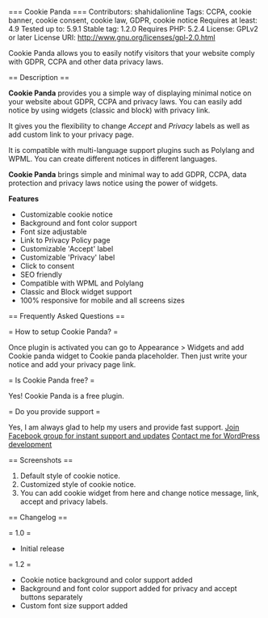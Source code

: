 === Cookie Panda ===
Contributors: shahidalionline
Tags: CCPA, cookie banner, cookie consent, cookie law, GDPR, cookie notice
Requires at least: 4.9
Tested up to: 5.9.1
Stable tag: 1.2.0
Requires PHP: 5.2.4
License: GPLv2 or later
License URI: http://www.gnu.org/licenses/gpl-2.0.html

Cookie Panda allows you to easily notify visitors that your website comply with GDPR, CCPA and other data privacy laws.

== Description ==

**Cookie Panda** provides you a simple way of displaying minimal notice on your website about GDPR, CCPA and privacy laws. You can easily add notice by using widgets (classic and block) with privacy link.

It gives you the flexibility to change _Accept_ and _Privacy_ labels as well as add custom link to your privacy page.

It is compatible with multi-language support plugins such as Polylang and WPML. You can create different notices in different languages.

**Cookie Panda** brings simple and minimal way to add GDPR, CCPA, data protection and privacy laws notice using the power of widgets.

**Features**

- Customizable cookie notice
- Background and font color support
- Font size adjustable
- Link to Privacy Policy page
- Customizable 'Accept' label
- Customizable 'Privacy' label
- Click to consent
- SEO friendly
- Compatible with WPML and Polylang
- Classic and Block widget support
- 100% responsive for mobile and all screens sizes

== Frequently Asked Questions ==

= How to setup Cookie Panda? =

Once plugin is activated you can go to Appearance > Widgets and add Cookie panda widget to Cookie panda placeholder. Then just write your notice and add your privacy page link.

= Is Cookie Panda free? =

Yes! Cookie Panda is a free plugin.

= Do you provide support =

Yes, I am always glad to help my users and provide fast support.
[Join Facebook group for instant support and updates](https://web.facebook.com/groups/wppandaplugins)
[Contact me for WordPress development](https://shahidalionline.com)

== Screenshots ==

1. Default style of cookie notice.
2. Customized style of cookie notice.
3. You can add cookie widget from here and change notice message, link, accept and privacy labels.

== Changelog ==

= 1.0 =

- Initial release

= 1.2 =

- Cookie notice background and color support added
- Background and font color support added for privacy and accept buttons separately
- Custom font size support added
